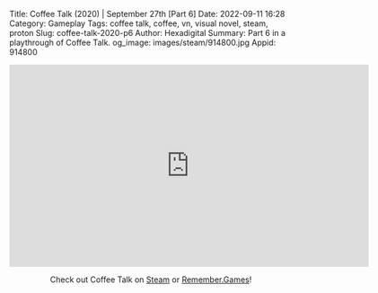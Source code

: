 Title: Coffee Talk (2020) | September 27th [Part 6]
Date: 2022-09-11 16:28
Category: Gameplay
Tags: coffee talk, coffee, vn, visual novel, steam, proton
Slug: coffee-talk-2020-p6
Author: Hexadigital
Summary: Part 6 in a playthrough of Coffee Talk.
og_image: images/steam/914800.jpg
Appid: 914800

<center><iframe src="https://www.youtube.com/embed/_EXRtnJeOYM?feature=oembed" allow="accelerometer; autoplay; encrypted-media; gyroscope; picture-in-picture" width="640" height="360" frameborder="0"></iframe>

Check out Coffee Talk on [Steam](https://store.steampowered.com/app/914800/?curator_clanid=34633900) or [Remember.Games](https://remember.games/game/718/)!</center>